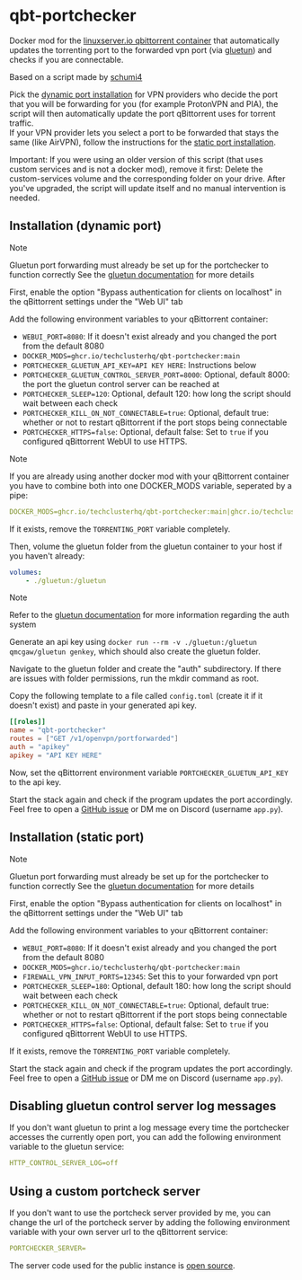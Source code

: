 # qbt-portchecker

Docker mod for the [linuxserver.io qbittorrent container](https://docs.linuxserver.io/images/docker-qbittorrent) that automatically updates the torrenting port to the forwarded vpn port (via [gluetun](https://github.com/qdm12/gluetun)) and checks if you are connectable.

Based on a script made by [schumi4](https://github.com/schumi4)

Pick the [dynamic port installation](#installation-dynamic-port) for VPN providers who decide the port that you will be forwarding for you (for example ProtonVPN and PIA), the script will then automatically update the port qBittorrent uses for torrent traffic.\
If your VPN provider lets you select a port to be forwarded that stays the same (like AirVPN), follow the instructions for the [static port installation](#installation-static-port).

Important: If you were using an older version of this script (that uses custom services and is not a docker mod), remove it first: Delete the custom-services volume and the corresponding folder on your drive. After you've upgraded, the script will update itself and no manual intervention is needed.

## Installation (dynamic port)

> [!NOTE]
> Gluetun port forwarding must already be set up for the portchecker to function correctly
> See the [gluetun documentation](https://github.com/qdm12/gluetun-wiki/blob/main/setup/advanced/vpn-port-forwarding.md#native-integrations) for more details

First, enable the option "Bypass authentication for clients on localhost" in the qBittorrent settings under the "Web UI" tab

Add the following environment variables to your qBittorrent container:
- `WEBUI_PORT=8080`: If it doesn't exist already and you changed the port from the default 8080
- `DOCKER_MODS=ghcr.io/techclusterhq/qbt-portchecker:main`
- `PORTCHECKER_GLUETUN_API_KEY=API KEY HERE`: Instructions below
- `PORTCHECKER_GLUETUN_CONTROL_SERVER_PORT=8000`: Optional, default 8000: the port the gluetun control server can be reached at
- `PORTCHECKER_SLEEP=120`: Optional, default 120: how long the script should wait between each check
- `PORTCHECKER_KILL_ON_NOT_CONNECTABLE=true`: Optional, default true: whether or not to restart qBittorrent if the port stops being connectable
- `PORTCHECKER_HTTPS=false`: Optional, default false: Set to `true` if you configured qBittorrent WebUI to use HTTPS.

> [!NOTE]  
> If you are already using another docker mod with your qBittorrent container you have to combine both into one DOCKER_MODS variable, seperated by a pipe:
> ```yaml
> DOCKER_MODS=ghcr.io/techclusterhq/qbt-portchecker:main|ghcr.io/techclusterhq/qbt-slowban:main
> ```

If it exists, remove the `TORRENTING_PORT` variable completely.

Then, volume the gluetun folder from the gluetun container to your host if you haven't already:
```yaml
volumes:
    - ./gluetun:/gluetun
```
> [!NOTE]  
> Refer to the [gluetun documentation](https://github.com/qdm12/gluetun-wiki/blob/main/setup/advanced/control-server.md) for more information regarding the auth system

Generate an api key using `docker run --rm -v ./gluetun:/gluetun qmcgaw/gluetun genkey`, which should also create the gluetun folder.

Navigate to the gluetun folder and create the "auth" subdirectory. If there are issues with folder permissions, run the mkdir command as root.

Copy the following template to a file called `config.toml` (create it if it doesn't exist) and paste in your generated api key.
```toml
[[roles]]
name = "qbt-portchecker"
routes = ["GET /v1/openvpn/portforwarded"]
auth = "apikey"
apikey = "API KEY HERE"
```
Now, set the qBittorrent environment variable `PORTCHECKER_GLUETUN_API_KEY` to the api key.

Start the stack again and check if the program updates the port accordingly. Feel free to open a [GitHub issue](https://github.com/TechClusterHQ/qbt-portchecker/issues) or DM me on Discord (username `app.py`).

## Installation (static port)

> [!NOTE]
> Gluetun port forwarding must already be set up for the portchecker to function correctly
> See the [gluetun documentation](https://github.com/qdm12/gluetun-wiki/blob/main/setup/advanced/vpn-port-forwarding.md#allow-a-forwarded-port-through-the-firewall) for more details

First, enable the option "Bypass authentication for clients on localhost" in the qBittorrent settings under the "Web UI" tab

Add the following environment variables to your qBittorrent container:
- `WEBUI_PORT=8080`: If it doesn't exist already and you changed the port from the default 8080
- `DOCKER_MODS=ghcr.io/techclusterhq/qbt-portchecker:main`
- `FIREWALL_VPN_INPUT_PORTS=12345`: Set this to your forwarded vpn port
- `PORTCHECKER_SLEEP=180`: Optional, default 180: how long the script should wait between each check
- `PORTCHECKER_KILL_ON_NOT_CONNECTABLE=true`: Optional, default true: whether or not to restart qBittorrent if the port stops being connectable
- `PORTCHECKER_HTTPS=false`: Optional, default false: Set to `true` if you configured qBittorrent WebUI to use HTTPS.

If it exists, remove the `TORRENTING_PORT` variable completely.

Start the stack again and check if the program updates the port accordingly. Feel free to open a [GitHub issue](https://github.com/TechClusterHQ/qbt-portchecker/issues) or DM me on Discord (username `app.py`).

## Disabling gluetun control server log messages

If you don't want gluetun to print a log message every time the portchecker accesses the currently open port, you can add the following environment variable to the gluetun service:
```yaml
HTTP_CONTROL_SERVER_LOG=off
```

## Using a custom portcheck server

If you don't want to use the portcheck server provided by me, you can change the url of the portcheck server by adding the following environment variable with your own server url to the qBittorrent service:
```yaml
PORTCHECKER_SERVER=
```
The server code used for the public instance is [open source](https://github.com/TechClusterHQ/portchecker-server).